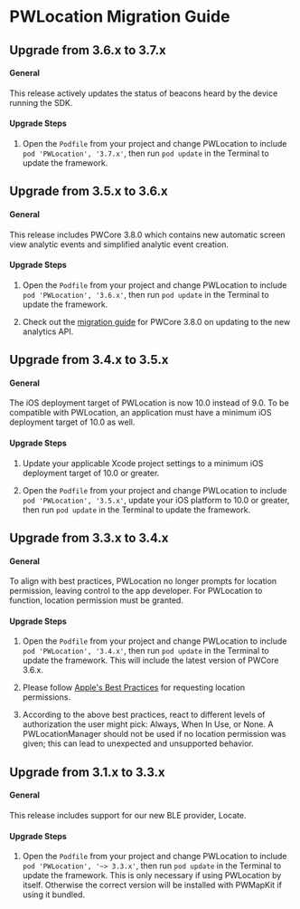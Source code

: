 # PWLocation Migration Guide
## Upgrade from 3.6.x to 3.7.x

#### General

This release actively updates the status of beacons heard by the device running the SDK.

#### Upgrade Steps

1. Open the `Podfile` from your project and change PWLocation to include `pod 'PWLocation', '3.7.x'`, then run `pod update` in the Terminal to update the framework.

## Upgrade from 3.5.x to 3.6.x

#### General

This release includes PWCore 3.8.0 which contains new automatic screen view analytic events and simplified analytic event creation.

#### Upgrade Steps

1. Open the `Podfile` from your project and change PWLocation to include `pod 'PWLocation', '3.6.x'`, then run `pod update` in the Terminal to update the framework.

2. Check out the [migration guide](https://github.com/phunware/maas-core-ios-sdk/blob/master/MIGRATION.md) for PWCore 3.8.0 on updating to the new analytics API.

## Upgrade from 3.4.x to 3.5.x

#### General

The iOS deployment target of PWLocation is now 10.0 instead of 9.0. To be compatible with PWLocation, an application must have a minimum iOS deployment target of 10.0 as well.

#### Upgrade Steps

1. Update your applicable Xcode project settings to a minimum iOS deployment target of 10.0 or greater.

2. Open the `Podfile` from your project and change PWLocation to include `pod 'PWLocation', '3.5.x'`, update your iOS platform to 10.0 or greater, then run `pod update` in the Terminal to update the framework.

## Upgrade from 3.3.x to 3.4.x

#### General

To align with best practices, PWLocation no longer prompts for location permission, leaving control to the app developer. For PWLocation to function, location permission must be granted.

#### Upgrade Steps

1. Open the `Podfile` from your project and change PWLocation to include `pod 'PWLocation', '3.4.x'`, then run `pod update` in the Terminal to update the framework. This will include the latest version of PWCore 3.6.x.

2. Please follow [Apple's Best Practices](https://developer.apple.com/documentation/corelocation/choosing_the_authorization_level_for_location_services) for requesting location permissions.

3. According to the above best practices, react to different levels of authorization the user might pick: Always, When In Use, or None. A PWLocationManager should not be used if no location permission was given; this can lead to unexpected and unsupported behavior.

## Upgrade from 3.1.x to 3.3.x

#### General

This release includes support for our new BLE provider, Locate.

#### Upgrade Steps

1. Open the `Podfile` from your project and change PWLocation to include `pod 'PWLocation', '~> 3.3.x'`, then run `pod update` in the Terminal to update the framework. This is only necessary if using PWLocation by itself. Otherwise the correct version will be installed with PWMapKit if using it bundled.
